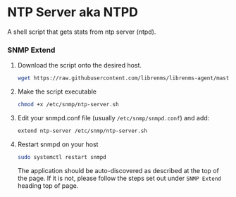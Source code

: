 # NTP Server aka NTPD

A shell script that gets stats from ntp server (ntpd).

### SNMP Extend

1. Download the script onto the desired host.

    ```bash
    wget https://raw.githubusercontent.com/librenms/librenms-agent/master/snmp/ntp-server.sh -O /etc/snmp/ntp-server.sh
    ```

2. Make the script executable

    ```bash
    chmod +x /etc/snmp/ntp-server.sh
    ```

3. Edit your snmpd.conf file (usually `/etc/snmp/snmpd.conf`) and add:

    ```bash
    extend ntp-server /etc/snmp/ntp-server.sh
    ```

4. Restart snmpd on your host

    ```bash
    sudo systemctl restart snmpd
    ```

    The application should be auto-discovered as described at the top of the page. If it is not, please follow the steps set out under `SNMP Extend` heading top of page.